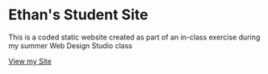 # Ethan's Student Site

This is a coded static website created as part of an in-class exercise during my summer Web Design Studio class

[View my Site](https://iolaniethan.github.io/)
